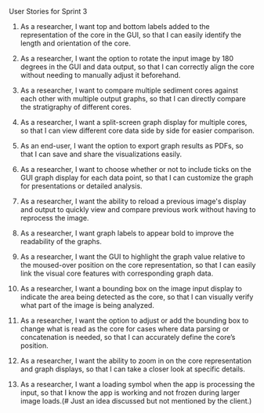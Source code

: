 User Stories for Sprint 3

1. As a researcher, I want top and bottom labels added to the representation of the core in the GUI, so that I can easily identify the length and orientation of the core.  

2. As a researcher, I want the option to rotate the input image by 180 degrees in the GUI and data output, so that I can correctly align the core without needing to manually adjust it beforehand.  

3. As a researcher, I want to compare multiple sediment cores against each other with multiple output graphs, so that I can directly compare the stratigraphy of different cores.  

4. As a researcher, I want a split-screen graph display for multiple cores, so that I can view different core data side by side for easier comparison.  

5. As an end-user, I want the option to export graph results as PDFs, so that I can save and share the visualizations easily.  

6. As a researcher, I want to choose whether or not to include ticks on the GUI graph display for each data point, so that I can customize the graph for presentations or detailed analysis.  

7. As a researcher, I want the ability to reload a previous image's display and output to quickly view and compare previous work without having to reprocess the image.  

8. As a researcher, I want graph labels to appear bold to improve the readability of the graphs.  

9.  As a researcher, I want the GUI to highlight the graph value relative to the moused-over position on the core representation, so that I can easily link the visual core features with corresponding graph data.  

10.  As a researcher, I want a bounding box on the image input display to indicate the area being detected as the core, so that I can visually verify what part of the image is being analyzed.
  
11.  As a researcher, I want the option to adjust or add the bounding box to change what is read as the core for cases where data parsing or concatenation is needed, so that I can accurately define the core’s position.  

12.  As a researcher, I want the ability to zoom in on the core representation and graph displays, so that I can take a closer look at specific details.  

13. As a researcher, I want a loading symbol when the app is processing the input, so that I know the app is working and not frozen during larger image loads.(\# Just an idea discussed but not mentioned by the client.)  
      
      
      
    